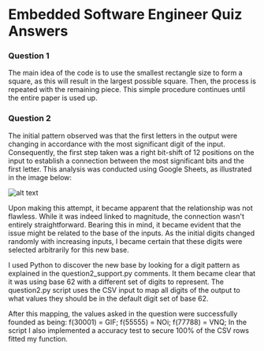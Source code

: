 # Embedded Software Engineer Quiz Answers

### Question 1

The main idea of the code is to use the smallest rectangle size to form a square, as this will result in the largest possible square. Then, the process is repeated with the remaining piece. This simple procedure continues until the entire paper is used up.

### Question 2

The initial pattern observed was that the first letters in the output were changing in accordance with the most significant digit of the input. Consequently, the first step taken was a right bit-shift of 12 positions on the input to establish a connection between the most significant bits and the first letter. This analysis was conducted using Google Sheets, as illustrated in the image below:

![alt text](https://github.com/[username]/[reponame]/blob/[branch]/image.jpg?raw=true)

Upon making this attempt, it became apparent that the relationship was not flawless. While it was indeed linked to magnitude, the connection wasn't entirely straightforward. Bearing this in mind, it became evident that the issue might be related to the base of the inputs. As the initial digits changed randomly with increasing inputs, I became certain that these digits were selected arbitrarily for this new base.

I used Python to discover the new base by looking for a digit pattern as explained in the question2_support.py comments. It them became clear that it was using base 62 with a different set of digits to represent. The question2.py script uses the CSV input to map all digits of the output to what values they should be in the default digit set of base 62. 

After this mapping, the values asked in the question were successfully founded as being: f(30001) = GIF; f(55555) = NOi; f(77788) = VNQ;
In the script I also implemented a accuracy test to secure 100% of the CSV rows fitted my function.